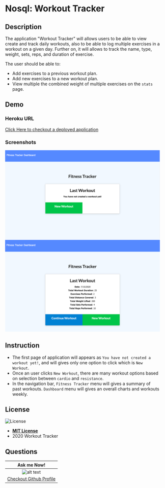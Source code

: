 # Nosql: Workout Tracker

## Description
The application "Workout Tracker" will allows users to be able to view create and track daily workouts, also to be able to log multiple exercises in a workout on a given day. Further on, it will allows to track the name, type, weight, sets, reps, and duration of exercise.

The user should be able to:

  * Add exercises to a previous workout plan.
  * Add new exercises to a new workout plan.
  * View multiple the combined weight of multiple exercises on the `stats` page.

## Demo
### Heroku URL
[Click Here to checkout a deployed application](https://classique-monsieur-44499.herokuapp.com/)
### Screenshots
![Workout-Tracker](public/assets/screenshot1.png)
![Workout-Tracker](public/assets/screenshot2.png)

## Instruction
  * The first page of application will appears as `You have not created a workout yet!`, and will gives only one option to click which is `New Workout`.
  * Once an user clicks `New Workout`, there are many workout options based on selection between `cardio` and `resistance`.
  * In the navigation bar, `Fitness Tracker` menu will gives a summary of past workouts. `Dashboard` menu will gives an overall charts and workouts weekly.

## License
![License](https://img.shields.io/badge/License-MIT%20License-blue)
- **[MIT License](https://opensource.org/licenses/MIT)** 
- 2020 Workout Tracker

## Questions
| Ask me Now! |
| :---: |
| ![alt text](https://avatars0.githubusercontent.com/u/65268642?s=400&u=bd568c7596e7f6c9585caeb89e88b084e56c21f9&v=4 "Github Profile Picture") |
| <a href="https://github.com/nuleeannajeon" target="_blank">Checkout Github Profile</a> |
